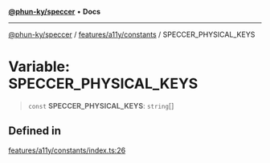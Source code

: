 [**@phun-ky/speccer**](../../../../README.md) • **Docs**

***

[@phun-ky/speccer](../../../../README.md) / [features/a11y/constants](../README.md) / SPECCER\_PHYSICAL\_KEYS

# Variable: SPECCER\_PHYSICAL\_KEYS

> `const` **SPECCER\_PHYSICAL\_KEYS**: `string`[]

## Defined in

[features/a11y/constants/index.ts:26](https://github.com/phun-ky/speccer/blob/main/src/features/a11y/constants/index.ts#L26)
